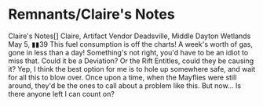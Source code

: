 # Remnants/Claire's Notes

Claire's Notes[]
Claire, Artifact Vendor
Deadsville, Middle Dayton Wetlands
May 5, ▮▮39
This fuel consumption is off the charts! A week's worth of gas, gone in less than a day!
Something's not right, you'd have to be an idiot to miss that. Could it be a Deviation? Or the Rift Entitles, could they be causing it? Yep, I think the best option for me is to hole up somewhere safe, and wait for all this to blow over.
Once upon a time, when the Mayflies were still around, they'd be the ones to call about a problem like this. But now... Is there anyone left I can count on?
